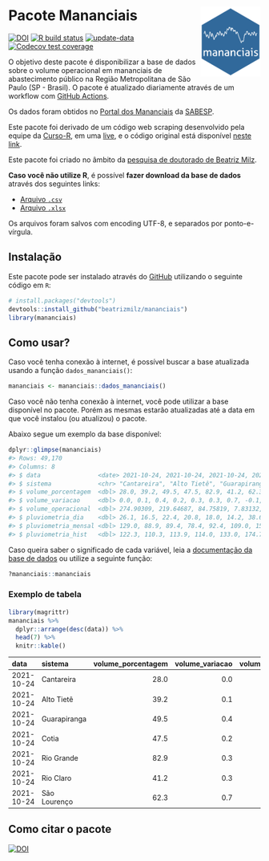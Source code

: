 
<!-- README.md is generated from README.Rmd. Please edit that file -->

# Pacote Mananciais <img src="man/figures/hexlogo.png" align="right" width = "120px"/>

<!-- badges: start -->

[![DOI](https://zenodo.org/badge/DOI/10.5281/zenodo.4733056.svg)](https://doi.org/10.5281/zenodo.4733056)
[![R build
status](https://github.com/beatrizmilz/mananciais/workflows/R-CMD-check/badge.svg)](https://github.com/beatrizmilz/mananciais/actions)
[![update-data](https://github.com/beatrizmilz/mananciais/actions/workflows/2-update_data.yaml/badge.svg)](https://github.com/beatrizmilz/mananciais/actions/workflows/2-update_data.yaml)
[![Codecov test
coverage](https://codecov.io/gh/beatrizmilz/mananciais/branch/master/graph/badge.svg)](https://codecov.io/gh/beatrizmilz/mananciais?branch=master)
<!-- badges: end -->

O objetivo deste pacote é disponibilizar a base de dados sobre o volume
operacional em mananciais de abastecimento público na Região
Metropolitana de São Paulo (SP - Brasil). O pacote é atualizado
diariamente através de um workflow com [GitHub
Actions](https://github.com/beatrizmilz/mananciais/actions).

Os dados foram obtidos no [Portal dos
Mananciais](http://mananciais.sabesp.com.br/Situacao) da
[SABESP](http://site.sabesp.com.br/site/Default.aspx).

Este pacote foi derivado de um código web scraping desenvolvido pela
equipe da [Curso-R](https://www.curso-r.com/), em uma
[live](https://youtu.be/jvZIxrMmOcQ), e o código original está
disponível [neste
link](https://github.com/curso-r/lives/blob/master/drafts/20200730_scraper_sabesp.R).

Este pacote foi criado no âmbito da [pesquisa de doutorado de Beatriz
Milz](https://beatrizmilz.github.io/tese/).

**Caso você não utilize R**, é possível **fazer download da base de
dados** através dos seguintes links:

  - [Arquivo
    `.csv`](https://github.com/beatrizmilz/mananciais/raw/master/inst/extdata/mananciais.csv)
  - [Arquivo
    `.xlsx`](https://github.com/beatrizmilz/mananciais/blob/master/inst/extdata/mananciais.xlsx?raw=true)

Os arquivos foram salvos com encoding UTF-8, e separados por
ponto-e-vírgula.

## Instalação

Este pacote pode ser instalado através do [GitHub](https://github.com/)
utilizando o seguinte código em `R`:

``` r
# install.packages("devtools")
devtools::install_github("beatrizmilz/mananciais")
library(mananciais)
```

## Como usar?

Caso você tenha conexão à internet, é possível buscar a base atualizada
usando a função `dados_mananciais()`:

``` r
mananciais <- mananciais::dados_mananciais() 
```

Caso você não tenha conexão à internet, você pode utilizar a base
disponível no pacote. Porém as mesmas estarão atualizadas até a data em
que você instalou (ou atualizou) o pacote.

Abaixo segue um exemplo da base disponível:

``` r
dplyr::glimpse(mananciais)
#> Rows: 49,170
#> Columns: 8
#> $ data                <date> 2021-10-24, 2021-10-24, 2021-10-24, 2021-10-24, 2…
#> $ sistema             <chr> "Cantareira", "Alto Tietê", "Guarapiranga", "Cotia…
#> $ volume_porcentagem  <dbl> 28.0, 39.2, 49.5, 47.5, 82.9, 41.2, 62.3, 28.0, 39…
#> $ volume_variacao     <dbl> 0.0, 0.1, 0.4, 0.2, 0.3, 0.3, 0.7, -0.1, 0.0, 0.1,…
#> $ volume_operacional  <dbl> 274.90309, 219.64687, 84.75819, 7.83132, 93.05153,…
#> $ pluviometria_dia    <dbl> 26.1, 16.5, 22.4, 20.8, 18.0, 14.2, 38.6, 0.0, 0.0…
#> $ pluviometria_mensal <dbl> 129.0, 88.9, 89.4, 78.4, 92.4, 109.0, 155.2, 102.9…
#> $ pluviometria_hist   <dbl> 122.3, 110.3, 113.9, 114.0, 133.0, 174.7, 140.5, 1…
```

Caso queira saber o significado de cada variável, leia a [documentação
da base de
dados](https://beatrizmilz.github.io/mananciais/reference/mananciais.html)
ou utilize a seguinte função:

``` r
?mananciais::mananciais
```

### Exemplo de tabela

``` r
library(magrittr)
mananciais %>% 
  dplyr::arrange(desc(data)) %>% 
  head(7) %>%
  knitr::kable()
```

| data       | sistema      | volume\_porcentagem | volume\_variacao | volume\_operacional | pluviometria\_dia | pluviometria\_mensal | pluviometria\_hist |
| :--------- | :----------- | ------------------: | ---------------: | ------------------: | ----------------: | -------------------: | -----------------: |
| 2021-10-24 | Cantareira   |                28.0 |              0.0 |           274.90309 |              26.1 |                129.0 |              122.3 |
| 2021-10-24 | Alto Tietê   |                39.2 |              0.1 |           219.64687 |              16.5 |                 88.9 |              110.3 |
| 2021-10-24 | Guarapiranga |                49.5 |              0.4 |            84.75819 |              22.4 |                 89.4 |              113.9 |
| 2021-10-24 | Cotia        |                47.5 |              0.2 |             7.83132 |              20.8 |                 78.4 |              114.0 |
| 2021-10-24 | Rio Grande   |                82.9 |              0.3 |            93.05153 |              18.0 |                 92.4 |              133.0 |
| 2021-10-24 | Rio Claro    |                41.2 |              0.3 |             5.62663 |              14.2 |                109.0 |              174.7 |
| 2021-10-24 | São Lourenço |                62.3 |              0.7 |            55.29667 |              38.6 |                155.2 |              140.5 |

## Como citar o pacote

[![DOI](https://zenodo.org/badge/DOI/10.5281/zenodo.4733056.svg)](https://doi.org/10.5281/zenodo.4733056)

